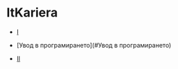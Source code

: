# ItKariera
  * [I](#I)
   * [Увод в програмирането](#Увод в програмирането)
    
  * [II](#II)
   
